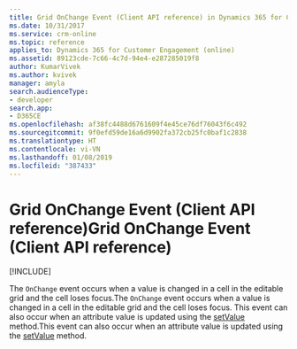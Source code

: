 ```yaml
---
title: Grid OnChange Event (Client API reference) in Dynamics 365 for Customer Engagement| MicrosoftDocs
ms.date: 10/31/2017
ms.service: crm-online
ms.topic: reference
applies_to: Dynamics 365 for Customer Engagement (online)
ms.assetid: 89123cde-7c66-4c7d-94e4-e287285019f8
author: KumarVivek
ms.author: kvivek
manager: amyla
search.audienceType:
- developer
search.app:
- D365CE
ms.openlocfilehash: af38fc4488d6761609f4e45ce76df76043f6c492
ms.sourcegitcommit: 9f0efd59de16a6d9902fa372cb25fc0baf1c2838
ms.translationtype: HT
ms.contentlocale: vi-VN
ms.lasthandoff: 01/08/2019
ms.locfileid: "387433"
---
```

# <a name="grid-onchange-event-client-api-reference"></a><span data-ttu-id="c67f1-102">Grid OnChange Event (Client API reference)</span><span class="sxs-lookup"><span data-stu-id="c67f1-102">Grid OnChange Event (Client API reference)</span></span>

[!INCLUDE[](../../../../includes/cc_applies_to_update_9_0_0.md)]

<span data-ttu-id="c67f1-103">The `OnChange` event occurs when a value is changed in a cell in the editable grid and the cell loses focus.</span><span class="sxs-lookup"><span data-stu-id="c67f1-103">The `OnChange` event occurs when a value is changed in a cell in the editable grid and the cell loses focus.</span></span> <span data-ttu-id="c67f1-104">This event can also occur when an attribute value is updated using the [setValue](../attributes/setValue.md) method.</span><span class="sxs-lookup"><span data-stu-id="c67f1-104">This event can also occur when an attribute value is updated using the [setValue](../attributes/setValue.md) method.</span></span> 



